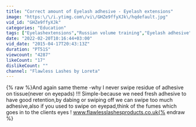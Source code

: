 ```yaml
---
title: "Correct amount of Eyelash adhesive - Eyelash extensions"
image: "https:\/\/i.ytimg.com\/vi\/GHZe9ffyXJk\/hqdefault.jpg"
vid_id: "GHZe9ffyXJk"
categories: "Education"
tags: ["Eyelashextensions","Russian volume training","Eyelash adhesive"]
date: "2022-02-20T10:16:44+03:00"
vid_date: "2015-04-17T20:43:13Z"
duration: "PT51S"
viewcount: "4287"
likeCount: "17"
dislikeCount: ""
channel: "Flawless Lashes by Loreta"
---
```

{% raw %}And again same theme -why I never swipe residue of adhesive on tissue(never on eyepads) !!! Simple-because we need fresh adhesive to have good retention,by dabing or swiping off we can swipe too much adhesive,also if you used to swipe on eyepad,think of the fumes which goes in to the clients eyes ! www.flawlesslashesproducts.co.uk{% endraw %}
